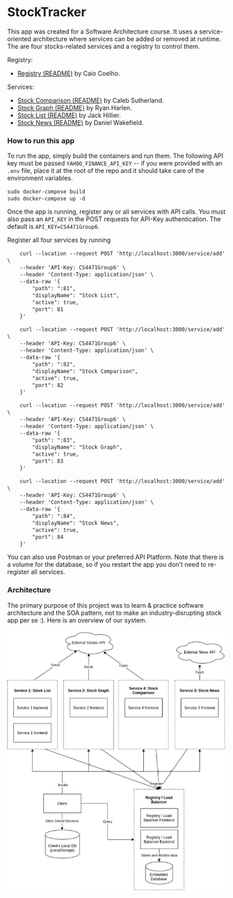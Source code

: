 # StockTracker

This app was created for a Software Architecture course. It uses a service-oriented architecture where services can be added or removed at runtime. The are four stocks-related services and a registry to control them.

Registry:

- [Registry (README)](/registry) by Caio Coelho.

Services:

- [Stock Comparison (README)](/services/stock_comparison) by Caleb Sutherland.
- [Stock Graph (README)](/services/stock_graph) by Ryan Harlen.
- [Stock List (README)](/services/stock_list) by Jack Hillier.
- [Stock News (README)](/services/stock_news) by Daniel Wakefield.

### How to run this app

To run the app, simply build the containers and run them. The following API key must be passed `YAHOO_FINANCE_API_KEY` -- if you were provided with an `.env` file, place it at the root of the repo and it should take care of the environment variables.

    sudo docker-compose build
    sudo docker-compose up -d

Once the app is running, register any or all services with API calls. You must also pass an `API_KEY` in the POST requests for API-Key authentication. The default is `API_KEY=CS4471Group6`.

Register all four services by running

```
    curl --location --request POST 'http://localhost:3000/service/add' \
    --header 'API-Key: CS4471Group6' \
    --header 'Content-Type: application/json' \
    --data-raw '{
        "path": ":81",
        "displayName": "Stock List",
        "active": true,
        "port": 81
    }'
```

```
    curl --location --request POST 'http://localhost:3000/service/add' \
    --header 'API-Key: CS4471Group6' \
    --header 'Content-Type: application/json' \
    --data-raw '{
        "path": ":82",
        "displayName": "Stock Comparison",
        "active": true,
        "port": 82
    }'
```

```
    curl --location --request POST 'http://localhost:3000/service/add' \
    --header 'API-Key: CS4471Group6' \
    --header 'Content-Type: application/json' \
    --data-raw '{
        "path": ":83",
        "displayName": "Stock Graph",
        "active": true,
        "port": 83
    }'
```

```
    curl --location --request POST 'http://localhost:3000/service/add' \
    --header 'API-Key: CS4471Group6' \
    --header 'Content-Type: application/json' \
    --data-raw '{
        "path": ":84",
        "displayName": "Stock News",
        "active": true,
        "port": 84
    }'
```

You can also use Postman or your preferred API Platform.
Note that there is a volume for the database, so if you restart the app you don't need to re-register all services.

### Architecture

The primary purpose of this project was to learn & practice software architecture and the SOA pattern, not to make an industry-disrupting stock app per se :). Here is an overview of our system.

![System Overview](./SystemOverview.png)
